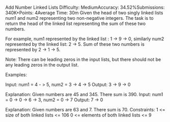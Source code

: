 Add Number Linked Lists
Difficulty: MediumAccuracy: 34.52%Submissions: 340K+Points: 4Average Time: 30m
Given the head of two singly linked lists num1 and num2 representing two non-negative integers. The task is to return the head of the linked list representing the sum of these two numbers.

For example, num1 represented by the linked list : 1 -> 9 -> 0, similarly num2 represented by the linked list: 2 -> 5. Sum of these two numbers is represented by 2 -> 1 -> 5.

Note: There can be leading zeros in the input lists, but there should not be any leading zeros in the output list.

Examples:

Input: num1 = 4 - > 5, num2 = 3 -> 4 -> 5
Output:  3 -> 9 -> 0
 
Explanation: Given numbers are 45 and 345. There sum is 390.
Input: num1 = 0 -> 0 -> 6 -> 3, num2 = 0 -> 7 
Output: 7 -> 0 

Explanation: Given numbers are 63 and 7. There sum is 70.
Constraints:
1 <= size of both linked lists <= 106
0 <= elements of both linked lists <= 9

